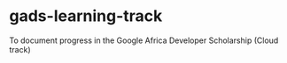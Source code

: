 # gads-learning-track
To document progress in the Google Africa Developer Scholarship (Cloud track)
